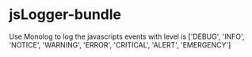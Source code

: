 # jsLogger-bundle
Use Monolog to log the javascripts events with level is ['DEBUG', 'INFO', 'NOTICE', 'WARNING', 'ERROR', 'CRITICAL', 'ALERT', 'EMERGENCY']